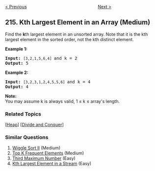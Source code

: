 <!--|This file generated by command(leetcode description); DO NOT EDIT.    |-->
<!--+----------------------------------------------------------------------+-->
<!--|@author    Openset <openset.wang@gmail.com>                           |-->
<!--|@link      https://github.com/openset                                 |-->
<!--|@home      https://github.com/openset/leetcode                        |-->
<!--+----------------------------------------------------------------------+-->

[< Previous](https://github.com/openset/leetcode/tree/master/problems/shortest-palindrome "Shortest Palindrome")
　　　　　　　　　　　　　　　　
[Next >](https://github.com/openset/leetcode/tree/master/problems/combination-sum-iii "Combination Sum III")

## 215. Kth Largest Element in an Array (Medium)

<p>Find the <strong>k</strong>th largest element in an unsorted array. Note that it is the kth largest element in the sorted order, not the kth distinct element.</p>

<p><strong>Example 1:</strong></p>

<pre>
<strong>Input:</strong> <code>[3,2,1,5,6,4] </code>and k = 2
<strong>Output:</strong> 5
</pre>

<p><strong>Example 2:</strong></p>

<pre>
<strong>Input:</strong> <code>[3,2,3,1,2,4,5,5,6] </code>and k = 4
<strong>Output:</strong> 4</pre>

<p><strong>Note: </strong><br />
You may assume k is always valid, 1 &le; k &le; array&#39;s length.</p>

### Related Topics
  [[Heap](https://github.com/openset/leetcode/tree/master/tag/heap/README.md)]
  [[Divide and Conquer](https://github.com/openset/leetcode/tree/master/tag/divide-and-conquer/README.md)]

### Similar Questions
  1. [Wiggle Sort II](https://github.com/openset/leetcode/tree/master/problems/wiggle-sort-ii) (Medium)
  1. [Top K Frequent Elements](https://github.com/openset/leetcode/tree/master/problems/top-k-frequent-elements) (Medium)
  1. [Third Maximum Number](https://github.com/openset/leetcode/tree/master/problems/third-maximum-number) (Easy)
  1. [Kth Largest Element in a Stream](https://github.com/openset/leetcode/tree/master/problems/kth-largest-element-in-a-stream) (Easy)
